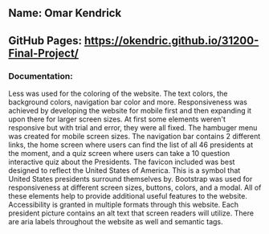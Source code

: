 ## Name: Omar Kendrick

## GitHub Pages: https://okendric.github.io/31200-Final-Project/

### Documentation: 
Less was used for the coloring of the website. The text colors, the background colors, navigation bar color and more.
Responsiveness was achieved by developing the website for mobile first and then expanding it upon there for larger screen sizes. At first some elements weren't responsive but with trial and error, they were all fixed.
The hambuger menu was created for mobile screen sizes. The navigation bar contains 2 different links, the home screen where users can find the list of all 46 presidents at the moment, and a quiz screen where users can take a 10 question interactive quiz about the Presidents.
The favicon included was best designed to reflect the United States of America. This is a symbol that United States presidents surround themselves by.
Bootstrap was used for responsiveness at different screen sizes, buttons, colors, and a modal. All of these elements help to provide additional useful features to the website.
Accessibility is granted in multiple formats through this website. Each president picture contains an alt text that screen readers will utilize. There are aria labels throughout the website as well and semantic tags.
